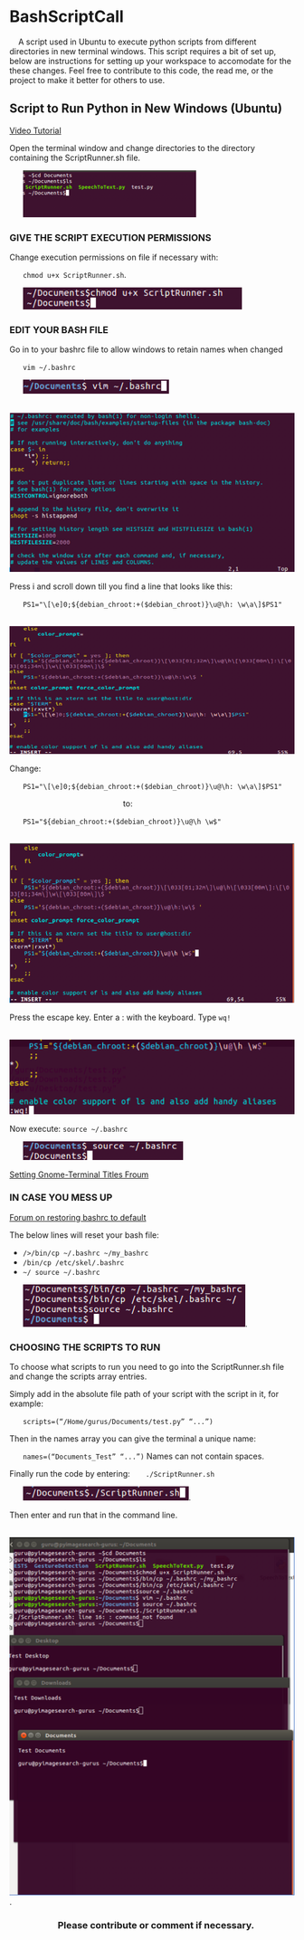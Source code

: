 # BashScriptCall
&nbsp;&nbsp;&nbsp;&nbsp;A script used in Ubuntu to execute python scripts from different directories in new terminal windows. This script requires a bit of set up, below are instructions for setting up your workspace to accomodate for the these changes. Feel free to contribute to this code, the read me, or the project to make it better for others to use.

## Script to Run Python in New Windows (Ubuntu)
[Video Tutorial](https://youtu.be/ll4wdBNUImw)

Open the terminal window and change directories to the directory containing the ScriptRunner.sh file.

&nbsp;&nbsp;&nbsp;&nbsp;&nbsp;&nbsp;![Directory change](images/Picture1.png)

### GIVE THE SCRIPT EXECUTION PERMISSIONS
Change execution permissions on file if necessary with:

&nbsp;&nbsp;&nbsp;&nbsp;&nbsp;&nbsp;`chmod u+x ScriptRunner.sh`.

&nbsp;&nbsp;&nbsp;&nbsp;&nbsp;&nbsp;![Permissions change](images/Picture2.png)

### EDIT YOUR BASH FILE
Go in to your bashrc file to allow windows to retain names when changed

&nbsp;&nbsp;&nbsp;&nbsp;&nbsp;&nbsp;`vim ~/.bashrc`

&nbsp;&nbsp;&nbsp;&nbsp;&nbsp;&nbsp;![vim bash command](images/Picture3.png)

&nbsp;&nbsp;&nbsp;&nbsp;&nbsp;&nbsp;![bashrc file in vim](images/Picture4.png)

Press i and scroll down till you find a line that looks like this:

&nbsp;&nbsp;&nbsp;&nbsp;&nbsp;&nbsp;`PS1="\[\e]0;${debian_chroot:+($debian_chroot)}\u@\h: \w\a\]$PS1"`

&nbsp;&nbsp;&nbsp;&nbsp;&nbsp;&nbsp;![ps1 line in bashrc file](images/Picture5.png)

Change:

&nbsp;&nbsp;&nbsp;&nbsp;&nbsp;&nbsp;`PS1="\[\e]0;${debian_chroot:+($debian_chroot)}\u@\h: \w\a\]$PS1"`

&nbsp;&nbsp;&nbsp;&nbsp;&nbsp;&nbsp;&nbsp;&nbsp;&nbsp;&nbsp;&nbsp;&nbsp;&nbsp;&nbsp;&nbsp;&nbsp;&nbsp;&nbsp;&nbsp;&nbsp;&nbsp;&nbsp;&nbsp;&nbsp;&nbsp;&nbsp;&nbsp;&nbsp;&nbsp;&nbsp;&nbsp;&nbsp;&nbsp;&nbsp;&nbsp;&nbsp;&nbsp;&nbsp;&nbsp;&nbsp;&nbsp;&nbsp;&nbsp;&nbsp;&nbsp;&nbsp;&nbsp;&nbsp;&nbsp;&nbsp;&nbsp;to:

&nbsp;&nbsp;&nbsp;&nbsp;&nbsp;&nbsp;`PS1="${debian_chroot:+($debian_chroot)}\u@\h \w$"`

&nbsp;&nbsp;&nbsp;&nbsp;&nbsp;&nbsp;![ps1 line in bashrc file after changing the line](images/Picture6.png)

Press the escape key.
Enter a : with the keyboard.
Type `wq!`

&nbsp;&nbsp;&nbsp;&nbsp;&nbsp;&nbsp;![wq! in vim to exit](images/Picture7.png)

Now execute: `source ~/.bashrc`

&nbsp;&nbsp;&nbsp;&nbsp;&nbsp;&nbsp;![source ~/.bashrc command](images/Picture8.png)

[Setting Gnome-Terminal Titles Froum](https://askubuntu.com/questions/30988/how-do-you-set-the-title-of-the-active-gnome-terminal-from-the-command-line)

### **IN CASE YOU MESS UP**
[Forum on restoring bashrc to default](https://askubuntu.com/questions/404424/how-do-i-restore-bashrc-to-its-default)

The below lines will reset your bash file:

- `/>/bin/cp ~/.bashrc ~/my_bashrc`
- `/bin/cp /etc/skel/.bashrc`
- `~/ source ~/.bashrc`

&nbsp;&nbsp;&nbsp;&nbsp;&nbsp;&nbsp;![Commands to reset bashrc file](images/Picture9.png).

### CHOOSING THE SCRIPTS TO RUN
To choose what scripts to run you need to go into the ScriptRunner.sh file and change the scripts array entries.

Simply add in the absolute file path of your script with the script in it, for example:

&nbsp;&nbsp;&nbsp;&nbsp;&nbsp;&nbsp;`scripts=(“/Home/gurus/Documents/test.py” “...”)`

Then in the names array you can give the terminal a unique name:

&nbsp;&nbsp;&nbsp;&nbsp;&nbsp;&nbsp;`names=(“Documents_Test” “...”)`
Names can not contain spaces.

Finally run the code by entering:
&nbsp;&nbsp;&nbsp;&nbsp;&nbsp;&nbsp;`./ScriptRunner.sh`

&nbsp;&nbsp;&nbsp;&nbsp;&nbsp;&nbsp;![Changing file paths in the script](images/Picture10.png).

Then enter and run that in the command line.

&nbsp;&nbsp;&nbsp;&nbsp;&nbsp;&nbsp;![Example of window outputs of test files](images/Picture11.png).

### &nbsp;&nbsp;&nbsp;&nbsp;&nbsp;&nbsp;&nbsp;&nbsp;&nbsp;&nbsp;&nbsp;&nbsp;&nbsp;&nbsp;&nbsp;&nbsp;&nbsp;&nbsp;&nbsp;&nbsp;&nbsp;&nbsp;Please contribute or comment if necessary.
